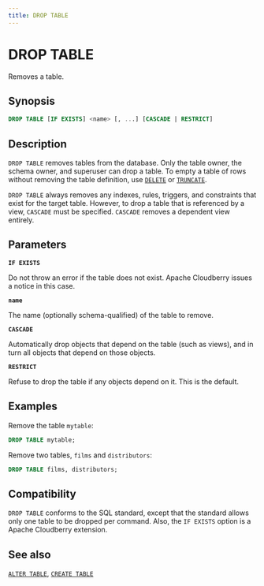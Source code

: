 ```yaml
---
title: DROP TABLE
---
```


# DROP TABLE

Removes a table.

## Synopsis

```sql
DROP TABLE [IF EXISTS] <name> [, ...] [CASCADE | RESTRICT]
```

## Description

`DROP TABLE` removes tables from the database. Only the table owner, the schema owner, and superuser can drop a table. To empty a table of rows without removing the table definition, use [`DELETE`](/docs/sql-stmts/delete.md) or [`TRUNCATE`](/docs/sql-stmts/truncate.md).

`DROP TABLE` always removes any indexes, rules, triggers, and constraints that exist for the target table. However, to drop a table that is referenced by a view, `CASCADE` must be specified. `CASCADE` removes a dependent view entirely.

## Parameters

**`IF EXISTS`**

Do not throw an error if the table does not exist. Apache Cloudberry issues a notice in this case.

**`name`**

The name (optionally schema-qualified) of the table to remove.

**`CASCADE`**

Automatically drop objects that depend on the table (such as views), and in turn all objects that depend on those objects.

**`RESTRICT`**

Refuse to drop the table if any objects depend on it. This is the default.

## Examples

Remove the table `mytable`:

```sql
DROP TABLE mytable;
```

Remove two tables, `films` and `distributors`:

```sql
DROP TABLE films, distributors;
```

## Compatibility

`DROP TABLE` conforms to the SQL standard, except that the standard allows only one table to be dropped per command. Also, the `IF EXISTS` option is a Apache Cloudberry extension.

## See also

[`ALTER TABLE`](/docs/sql-stmts/alter-table.md), [`CREATE TABLE`](/docs/sql-stmts/create-table.md)
